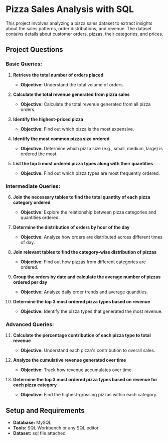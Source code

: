 # Pizza Sales Analysis with SQL

This project involves analyzing a pizza sales dataset to extract insights about the sales patterns, order distributions, and revenue. The dataset contains details about customer orders, pizzas, their categories, and prices.

## Project Questions

### Basic Queries:

1. **Retrieve the total number of orders placed**
   - **Objective:** Understand the total volume of orders.

2. **Calculate the total revenue generated from pizza sales**
   - **Objective:** Calculate the total revenue generated from all pizza orders.

3. **Identify the highest-priced pizza**
   - **Objective:** Find out which pizza is the most expensive.

4. **Identify the most common pizza size ordered**
   - **Objective:** Determine which pizza size (e.g., small, medium, large) is ordered the most.

5. **List the top 5 most ordered pizza types along with their quantities**
   - **Objective:** Find out which pizza types are most frequently ordered.

### Intermediate Queries:

6. **Join the necessary tables to find the total quantity of each pizza category ordered**
   - **Objective:** Explore the relationship between pizza categories and quantities ordered.

7. **Determine the distribution of orders by hour of the day**
   - **Objective:** Analyze how orders are distributed across different times of day.

8. **Join relevant tables to find the category-wise distribution of pizzas**
   - **Objective:** Find out how pizzas from different categories are ordered.

9. **Group the orders by date and calculate the average number of pizzas ordered per day**
   - **Objective:** Analyze daily order trends and average quantities.

10. **Determine the top 3 most ordered pizza types based on revenue**
    - **Objective:** Identify the pizza types that generated the most revenue.

### Advanced Queries:

11. **Calculate the percentage contribution of each pizza type to total revenue**
    - **Objective:** Understand each pizza's contribution to overall sales.

12. **Analyze the cumulative revenue generated over time**
    - **Objective:** Track how revenue accumulates over time.

13. **Determine the top 3 most ordered pizza types based on revenue for each pizza category**
    - **Objective:** Find the highest-grossing pizzas within each category.

## Setup and Requirements

- **Database:** MySQL
- **Tools:** SQL Workbench or any SQL editor
- **Dataset:** sql file attached

